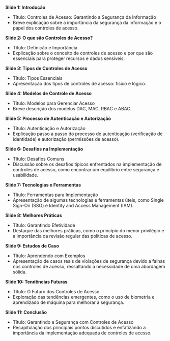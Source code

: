 **Slide 1: Introdução**
- Título: Controles de Acesso: Garantindo a Segurança da Informação
- Breve explicação sobre a importância da segurança da informação e o papel dos controles de acesso.

**Slide 2: O que são Controles de Acesso?**
- Título: Definição e Importância
- Explicação sobre o conceito de controles de acesso e por que são essenciais para proteger recursos e dados sensíveis.

**Slide 3: Tipos de Controles de Acesso**
- Título: Tipos Essenciais
- Apresentação dos tipos de controles de acesso: físico e lógico.

**Slide 4: Modelos de Controle de Acesso**
- Título: Modelos para Gerenciar Acesso
- Breve descrição dos modelos DAC, MAC, RBAC e ABAC.

**Slide 5: Processo de Autenticação e Autorização**
- Título: Autenticação e Autorização
- Explicação passo a passo do processo de autenticação (verificação de identidade) e autorização (permissões de acesso).

**Slide 6: Desafios na Implementação**
- Título: Desafios Comuns
- Discussão sobre os desafios típicos enfrentados na implementação de controles de acesso, como encontrar um equilíbrio entre segurança e usabilidade.

**Slide 7: Tecnologias e Ferramentas**
- Título: Ferramentas para Implementação
- Apresentação de algumas tecnologias e ferramentas úteis, como Single Sign-On (SSO) e Identity and Access Management (IAM).

**Slide 8: Melhores Práticas**
- Título: Garantindo Efetividade
- Destaque das melhores práticas, como o princípio do menor privilégio e a importância da revisão regular das políticas de acesso.

**Slide 9: Estudos de Caso**
- Título: Aprendendo com Exemplos
- Apresentação de casos reais de violações de segurança devido a falhas nos controles de acesso, ressaltando a necessidade de uma abordagem sólida.

**Slide 10: Tendências Futuras**
- Título: O Futuro dos Controles de Acesso
- Exploração das tendências emergentes, como o uso de biometria e aprendizado de máquina para melhorar a segurança.

**Slide 11: Conclusão**
- Título: Garantindo a Segurança com Controles de Acesso
- Recapitulação dos principais pontos discutidos e enfatizando a importância da implementação adequada de controles de acesso.
